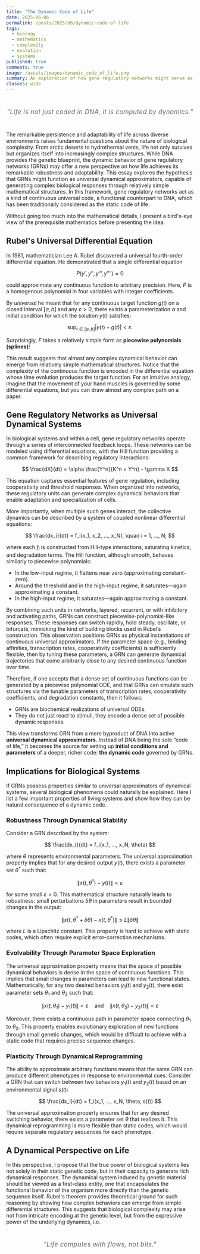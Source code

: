 ```yaml
---
title: "The Dynamic Code of Life"
date: 2025-06-06
permalink: /posts/2025/06/dynamic-code-of-life
tags:
  - biology
  - mathematics
  - complexity
  - evolution
  - systems
published: true
comments: true
image: /assets/images/dynamic_code_of_life.png
summary: An exploration of how gene regulatory networks might serve as universal dynamical approximators, offering insights into life's remarkable adaptability and complexity.
classes: wide
---
```


<div style="text-align: center; margin: 3em 0;">
  <p style="font-size: 1.2em; color: #666; font-style: italic; letter-spacing: 0.5px;">
    "Life is not just coded in DNA, it is computed by dynamics."
  </p>
</div>

The remarkable persistence and adaptability of life across diverse environments raises fundamental questions about the nature of biological complexity. From arctic deserts to hydrothermal vents, life not only survives but organizes itself into increasingly complex structures. While DNA provides the genetic blueprint, the dynamic behavior of gene regulatory networks (GRNs) may offer a new perspective on how life achieves its remarkable robustness and adaptability. This essay explores the hypothesis that GRNs might function as universal dynamical approximators, capable of generating complex biological responses through relatively simple mathematical structures. In this framework, gene regulatory networks act as a kind of continuous universal code, a functional counterpart to DNA, which has been traditionally considered as the static code of life.

Without going too much into the mathematical details, I present a bird's-eye view of the prerequisite mathematics before presenting the idea.

## Rubel's Universal Differential Equation

In 1981, mathematician Lee A. Rubel discovered a universal fourth-order differential equation. He demonstrated that a single differential equation 

$$
P(y', y'', y''', y'''')=0
$$

could approximate any continuous function to arbitrary precision. Here, $P$ is a homogenous polynomial in four variables with integer coefficients.

By _universal_ he meant that for any continuous target function $g(t)$ on a closed interval $[a, b]$ and any $\varepsilon > 0$, there exists a parameterization $\alpha$ and initial condition for which the solution $y(t)$ satisfies:

$$
\sup_{t \in [a, b]} |y(t) - g(t)| < \varepsilon.
$$

Surprisingly, $F$ takes a relatively simple form as **piecewise polynomials (splines)**!

This result suggests that almost any complex dynamical behavior can emerge from relatively simple mathematical structures. Notice that the complexity of the continuous function is encoded in the differential equation whose time evolution produces the target function. For an intuitive analogy, imagine that the movement of your hand muscles is governed by some differential equations, but you can draw almost any complex path on a paper.

## Gene Regulatory Networks as Universal Dynamical Systems

In biological systems and within a cell, gene regulatory networks operate through a series of interconnected feedback loops. These networks can be modeled using differential equations, with the Hill function providing a common framework for describing regulatory interactions:

$$
\frac{dX}{dt} = \alpha \frac{Y^n}{K^n + Y^n} - \gamma X
$$


This equation captures essential features of gene regulation, including cooperativity and threshold responses. When organized into networks, these regulatory units can generate complex dynamical behaviors that enable adaptation and specialization of cells.

More importantly, when multiple such genes interact, the collective dynamics can be described by a system of coupled nonlinear differential equations:

$$
\frac{dx_i}{dt} = f_i(x_1, x_2, ..., x_N), \quad i = 1, ..., N,
$$

where each $f_i$ is constructed from Hill-type interactions, saturating kinetics, and degradation terms. The Hill function, although smooth, behaves similarly to piecewise polynomials:

- In the low-input regime, it flattens near zero (approximating constant-zero).
- Around the threshold and in the high-input regime, it saturates—again approximating a constant.
- In the high-input regime, it saturates—again approximating a constant.
  
By combining such units in networks, layered, recurrent, or with inhibitory and activating paths, GRNs can construct piecewise-polynomial-like responses. These responses can switch rapidly, hold steady, oscillate, or bifurcate, mimicking the kind of building blocks used in Rubel’s construction. This observation positions GRNs as physical instantiations of continuous universal approximators. If the parameter space (e.g., binding affinities, transcription rates, cooperativity coefficients) is sufficiently flexible, then by tuning these parameters, a GRN can generate dynamical trajectories that come arbitrarily close to any desired continuous function over time. 

Therefore, if one accepts that a dense set of continuous functions can be generated by a piecewise polynomial ODE, and that GRNs can emulate such structures via the tunable parameters of transcription rates, cooperativity coefficients, and degradation constants, then it follows:

- GRNs are biochemical realizations of universal ODEs.  
- They do not just react to stimuli, they encode a dense set of possible dynamic responses.

This view transforms GRN from a mere byproduct of DNA into active **universal dynamical approximators**. Instead of DNA being the sole “code of life,” it becomes the source for setting up **initial conditions and parameters** of a deeper, richer code: **the dynamic code** governed by GRNs.


## Implications for Biological Systems

If GRNs possess properties similar to universal approximators of dynamical systems, several biological phenomena could naturally be explained. Here I list a few important properties of living systems and show how they can be natural consequence of a dynamic code.

### Robustness Through Dynamical Stability

Consider a GRN described by the system:

$$
\frac{dx_i}{dt} = f_i(x_1, ..., x_N, \theta)
$$

where $\theta$ represents environmental parameters. The universal approximation property implies that for any desired output $y(t)$, there exists a parameter set $\theta^*$ such that:

$$
\|x(t, \theta^*) - y(t)\| < \varepsilon
$$

for some small $\varepsilon > 0$. This mathematical structure naturally leads to robustness: small perturbations $\delta\theta$ in parameters result in bounded changes in the output:

$$
\|x(t, \theta^* + \delta\theta) - x(t, \theta^*)\| \leq L\|\delta\theta\|
$$

where $L$ is a Lipschitz constant. This property is hard to achieve with static codes, which often require explicit error-correction mechanisms.

### Evolvability Through Parameter Space Exploration

The universal approximation property means that the space of possible dynamical behaviors is dense in the space of continuous functions. This implies that small changes in parameters can lead to new functional states. Mathematically, for any two desired behaviors $y_1(t)$ and $y_2(t)$, there exist parameter sets $\theta_1$ and $\theta_2$ such that:

$$
\|x(t, \theta_1) - y_1(t)\| < \varepsilon \quad \text{and} \quad \|x(t, \theta_2) - y_2(t)\| < \varepsilon
$$

Moreover, there exists a continuous path in parameter space connecting $\theta_1$ to $\theta_2$. This property enables evolutionary exploration of new functions through small genetic changes, which would be difficult to achieve with a static code that requires precise sequence changes.

### Plasticity Through Dynamical Reprogramming

The ability to approximate arbitrary functions means that the same GRN can produce different phenotypes in response to environmental cues. Consider a GRN that can switch between two behaviors $y_1(t)$ and $y_2(t)$ based on an environmental signal $s(t)$:

$$
\frac{dx_i}{dt} = f_i(x_1, ..., x_N, \theta, s(t))
$$

The universal approximation property ensures that for any desired switching behavior, there exists a parameter set $\theta$ that realizes it. This dynamical reprogramming is more flexible than static codes, which would require separate regulatory sequences for each phenotype.

## A Dynamical Perspective on Life

In this perspective, I propose that the true power of biological systems lies not solely in their static genetic code, but in their capacity to generate rich dynamical responses. The dynamical system induced by genetic material should be viewed as a first-class entity, one that encapsulates the functional behavior of the organism more directly than the genetic sequence itself. Rubel's theorem provides theoretical ground for such reasoning by showing how complex behaviors can emerge from simple differential structures. This suggests that biological complexity may arise not from intricate encoding at the genetic level, but from the expressive power of the underlying dynamics, i.e.

<div style="text-align: center; margin: 3em 0;">
  <p style="font-size: 1.2em; color: #666; font-style: italic; letter-spacing: 0.5px;">
    "Life computes with flows, not bits."
  </p>
</div>